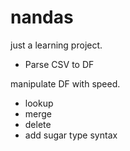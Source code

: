 # nandas

just a learning project.

- Parse CSV to DF

manipulate DF with speed.

- lookup
- merge
- delete
- add sugar type syntax
